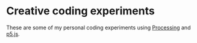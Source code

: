 # Creative coding experiments

These are some of my personal coding experiments using [Processing](https://processing.org/) and [p5.js](https://p5js.org/).
